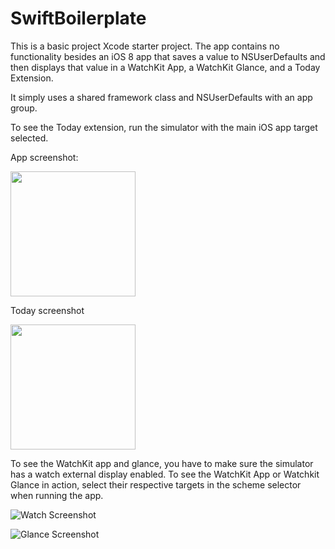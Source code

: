 # SwiftBoilerplate
This is a basic project Xcode starter project. The app contains no functionality besides an iOS 8 app that saves a value to NSUserDefaults and then displays that value in a WatchKit App, a WatchKit Glance, and a Today Extension.

It simply uses a shared framework class and NSUserDefaults with an app group.

To see the Today extension, run the simulator with the main iOS app target selected.

App screenshot:

<img src="http://jeremyweir.github.io/SwiftBoilerplate/screenshots/main.png" width="200">

Today screenshot

<img src="http://jeremyweir.github.io/SwiftBoilerplate/screenshots/today.png" width="200">

To see the WatchKit app and glance, you have to make sure the simulator has a watch external display enabled. To see the WatchKit App or Watchkit Glance in action, select their respective targets in the scheme selector when running the app.

![Watch Screenshot](http://jeremyweir.github.io/SwiftBoilerplate/screenshots/watch.png)

![Glance Screenshot](http://jeremyweir.github.io/SwiftBoilerplate/screenshots/glance.png)
